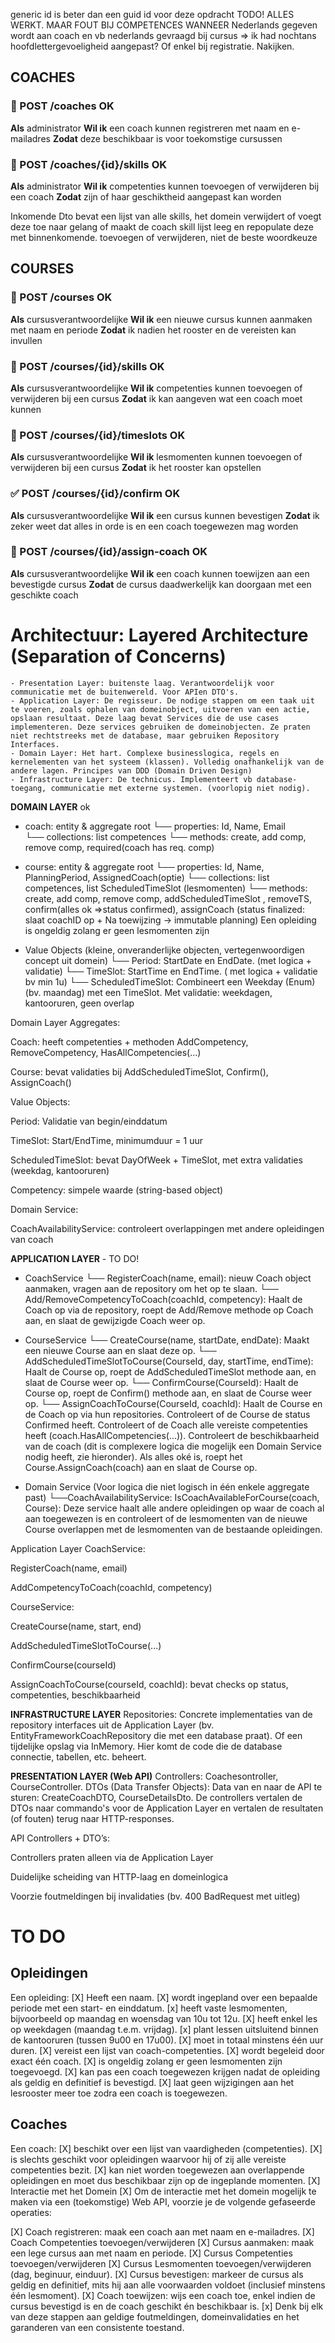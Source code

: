 generic id is beter dan een guid id voor deze opdracht
TODO! ALLES WERKT. MAAR FOUT BIJ COMPETENCES WANNEER Nederlands gegeven wordt aan coach en vb nederlands gevraagd bij cursus 
=> ik had nochtans hoofdlettergevoeligheid aangepast? Of enkel bij registratie. Nakijken.

## COACHES
### 🧩 POST /coaches                OK  

**Als** administrator
**Wil ik** een coach kunnen registreren met naam en e-mailadres
**Zodat** deze beschikbaar is voor toekomstige cursussen

### 🧩 POST /coaches/{id}/skills    OK

**Als** administrator
**Wil ik** competenties kunnen toevoegen of verwijderen bij een coach
**Zodat** zijn of haar geschiktheid aangepast kan worden

Inkomende Dto bevat een lijst van alle skills, het domein verwijdert of voegt deze toe naar gelang
of maakt de coach skill lijst leeg en repopulate deze met binnenkomende.
toevoegen of verwijderen, niet de beste woordkeuze

## COURSES
### 🧩 POST /courses                OK  

**Als** cursusverantwoordelijke
**Wil ik** een nieuwe cursus kunnen aanmaken met naam en periode
**Zodat** ik nadien het rooster en de vereisten kan invullen

### 🧩 POST /courses/{id}/skills    OK

**Als** cursusverantwoordelijke
**Wil ik** competenties kunnen toevoegen of verwijderen bij een cursus
**Zodat** ik kan aangeven wat een coach moet kunnen


### 🧩 POST /courses/{id}/timeslots OK

**Als** cursusverantwoordelijke
**Wil ik** lesmomenten kunnen toevoegen of verwijderen bij een cursus
**Zodat** ik het rooster kan opstellen


### ✅ POST /courses/{id}/confirm   OK

**Als** cursusverantwoordelijke
**Wil ik** een cursus kunnen bevestigen
**Zodat** ik zeker weet dat alles in orde is en een coach toegewezen mag worden


### 🧩 POST /courses/{id}/assign-coach  OK

**Als** cursusverantwoordelijke
**Wil ik** een coach kunnen toewijzen aan een bevestigde cursus
**Zodat** de cursus daadwerkelijk kan doorgaan met een geschikte coach


# Architectuur: Layered Architecture (Separation of Concerns)
    - Presentation Layer: buitenste laag. Verantwoordelijk voor communicatie met de buitenwereld. Voor APIen DTO's.
    - Application Layer: De regisseur. De nodige stappen om een taak uit te voeren, zoals ophalen van domeinobject, uitvoeren van een actie, opslaan resultaat. Deze laag bevat Services die de use cases implementeren. Deze services gebruiken de domeinobjecten. Ze praten niet rechtstreeks met de database, maar gebruiken Repository Interfaces.
    - Domain Layer: Het hart. Complexe businesslogica, regels en kernelementen van het systeem (klassen). Volledig onafhankelijk van de andere lagen. Principes van DDD (Domain Driven Design)
    - Infrastructure Layer: De technicus. Implementeert vb database-toegang, communicatie met externe systemen. (voorlopig niet nodig).

**DOMAIN LAYER** ok
- coach: entity & aggregate root
    └── properties: Id, Name, Email  
    └── collections: list competences 
    └── methods: create, add comp, remove comp, required(coach has req. comp) 

- course: entity & aggregate root
    └── properties: Id, Name, PlanningPeriod, AssignedCoach(optie)
    └── collections: list competences, list ScheduledTimeSlot (lesmomenten)
    └── methods: create, add comp, remove comp, addScheduledTimeSlot , removeTS, confirm(alles ok =>status confirmed), 
    assignCoach (status finalized: slaat coachID op + Na toewijzing → immutable planning)
    Een opleiding is ongeldig zolang er geen lesmomenten zijn
    
- Value Objects (kleine, onveranderlijke objecten, vertegenwoordigen concept uit domein)
    └── Period: StartDate en EndDate. (met logica + validatie)
    └── TimeSlot: StartTime en EndTime. ( met logica + validatie bv min 1u)
    └── ScheduledTimeSlot: Combineert een Weekday (Enum) (bv. maandag) met een TimeSlot. Met validatie: weekdagen, kantooruren, geen overlap

Domain Layer
Aggregates:

Coach: heeft competenties + methoden AddCompetency, RemoveCompetency, HasAllCompetencies(...)

Course: bevat validaties bij AddScheduledTimeSlot, Confirm(), AssignCoach()

Value Objects:

Period: Validatie van begin/einddatum

TimeSlot: Start/EndTime, minimumduur = 1 uur

ScheduledTimeSlot: bevat DayOfWeek + TimeSlot, met extra validaties (weekdag, kantooruren)

Competency: simpele waarde (string-based object)

Domain Service:

CoachAvailabilityService: controleert overlappingen met andere opleidingen van coach

**APPLICATION LAYER**  - TO DO!
- CoachService
    └── RegisterCoach(name, email): nieuw Coach object aanmaken, vragen aan de repository om het op te slaan.
    └── Add/RemoveCompetencyToCoach(coachId, competency): Haalt de Coach op via de repository, roept de Add/Remove methode op Coach aan, en slaat de gewijzigde Coach weer op.

- CourseService
    └── CreateCourse(name, startDate, endDate): Maakt een nieuwe Course aan en slaat deze op.
    └── AddScheduledTimeSlotToCourse(CourseId, day, startTime, endTime): Haalt de Course op, roept de AddScheduledTimeSlot methode aan, en slaat de Course weer op.
    └── ConfirmCourse(CourseId): Haalt de Course op, roept de Confirm() methode aan, en slaat de Course weer op.
    └── AssignCoachToCourse(CourseId, coachId): 
                Haalt de Course en de Coach op via hun repositories. 
                Controleert of de Course de status Confirmed heeft.
                Controleert of de Coach alle vereiste competenties heeft (coach.HasAllCompetencies(...)).
                Controleert de beschikbaarheid van de coach (dit is complexere logica die mogelijk een Domain Service nodig heeft, zie hieronder).
                Als alles oké is, roept het Course.AssignCoach(coach) aan en slaat de Course op.

- Domain Service (Voor logica die niet logisch in één enkele aggregate past)
    └──CoachAvailabilityService:
                IsCoachAvailableForCourse(coach, Course): Deze service haalt alle andere opleidingen op waar de coach al aan toegewezen is en controleert of de lesmomenten van de nieuwe Course overlappen met de lesmomenten van de bestaande opleidingen.

Application Layer
CoachService:

RegisterCoach(name, email)

AddCompetencyToCoach(coachId, competency)

CourseService:

CreateCourse(name, start, end)

AddScheduledTimeSlotToCourse(...)

ConfirmCourse(courseId)

AssignCoachToCourse(courseId, coachId): bevat checks op status, competenties, beschikbaarheid

**INFRASTRUCTURE LAYER**
Repositories: Concrete implementaties van de repository interfaces uit de Application Layer (bv. EntityFrameworkCoachRepository die met een database praat). Of een tijdelijke opslag via InMemory. 
Hier komt de code die de database connectie, tabellen, etc. beheert.

**PRESENTATION LAYER (Web API)**
Controllers: Coachesontroller, CourseController.
DTOs (Data Transfer Objects): Data van en naar de API te sturen: CreateCoachDTO, CourseDetailsDto. 
De controllers vertalen de DTOs naar commando's voor de Application Layer en vertalen de resultaten (of fouten) terug naar HTTP-responses.

API Controllers + DTO’s:

Controllers praten alleen via de Application Layer

Duidelijke scheiding van HTTP-laag en domeinlogica

Voorzie foutmeldingen bij invalidaties (bv. 400 BadRequest met uitleg)




# TO DO
## Opleidingen
Een opleiding:
[X] Heeft een naam.
[X] wordt ingepland over een bepaalde periode met een start- en einddatum.
[x] heeft vaste lesmomenten, bijvoorbeeld op maandag en woensdag van 10u tot 12u.
[X] heeft enkel les op weekdagen (maandag t.e.m. vrijdag).
[x] plant lessen uitsluitend binnen de kantooruren (tussen 9u00 en 17u00).
[X] moet in totaal minstens één uur duren.
[X] vereist een lijst van coach-competenties.
[X] wordt begeleid door exact één coach.
[X] is ongeldig zolang er geen lesmomenten zijn toegevoegd.
[X] kan pas een coach toegewezen krijgen nadat de opleiding als geldig en definitief is bevestigd.
[X] laat geen wijzigingen aan het lesrooster meer toe zodra een coach is toegewezen.

## Coaches
Een coach:
[X] beschikt over een lijst van vaardigheden (competenties).
[X] is slechts geschikt voor opleidingen waarvoor hij of zij alle vereiste competenties bezit.
[X] kan niet worden toegewezen aan overlappende opleidingen en moet dus beschikbaar zijn op de ingeplande momenten.
[X] Interactie met het Domein
[X] Om de interactie met het domein mogelijk te maken via een (toekomstige) Web API, voorzie je de volgende gefaseerde operaties:

[X] Coach registreren: maak een coach aan met naam en e-mailadres.
[X] Coach Competenties toevoegen/verwijderen
[X] Cursus aanmaken: maak een lege cursus aan met naam en periode.
[X] Cursus Competenties toevoegen/verwijderen
[X] Cursus Lesmomenten toevoegen/verwijderen (dag, beginuur, einduur).
[X] Cursus bevestigen: markeer de cursus als geldig en definitief, mits hij aan alle voorwaarden voldoet (inclusief minstens één lesmoment).
[X] Coach toewijzen: wijs een coach toe, enkel indien de cursus bevestigd is en de coach geschikt én beschikbaar is.
[x] Denk bij elk van deze stappen aan geldige foutmeldingen, domeinvalidaties en het garanderen van een consistente toestand.